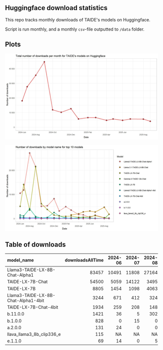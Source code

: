 ## Huggingface download statistics

This repo tracks monthly downloads of TAIDE's models on Huggingface.

Script is run monthly, and a monthly `csv`-file outputted to `/data` folder.

## Plots

!["Total downloads of TAIDE:s models on Huggingface."](https://github.com/nctu6/huggingface_stats/blob/main/plots/downloads_total.jpg)

!["Huggingface downloads by model plot."](https://github.com/nctu6/huggingface_stats/blob/main/plots/downloads_by_model.jpg)

## Table of downloads

|model_name                          | downloadsAllTime| 2024-06| 2024-07| 2024-08| 2024-09| 2024-10|
|:-----------------------------------|----------------:|-------:|-------:|-------:|-------:|-------:|
|Llama3-TAIDE-LX-8B-Chat-Alpha1      |            83457|   10491|   11808|   27164|   21499|    5042|
|TAIDE-LX-7B-Chat                    |            54500|    5059|   14122|    3495|   21600|    6130|
|TAIDE-LX-7B                         |             8805|    1454|    1098|    4063|     860|     215|
|Llama3-TAIDE-LX-8B-Chat-Alpha1-4bit |             3244|     671|     412|     324|     527|     301|
|TAIDE-LX-7B-Chat-4bit               |             1934|     259|     208|     148|     194|     107|
|b.11.0.0                            |             1421|      36|       5|     302|       7|       0|
|b.1.0.0                             |              828|       0|      15|       0|       0|       0|
|a.2.0.0                             |              131|      24|       0|       0|       0|       0|
|llava_llama3_8b_clip336_e           |              115|      NA|      NA|      NA|      34|      81|
|e.1.1.0                             |               69|      14|       0|       5|       0|       0|
